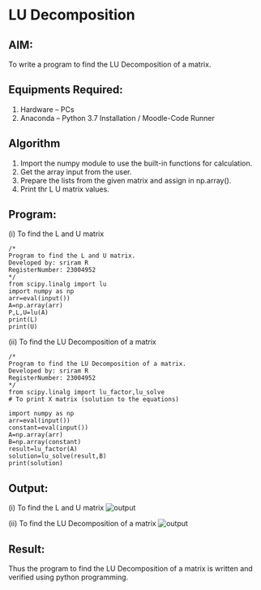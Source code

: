 # LU Decomposition 

## AIM:
To write a program to find the LU Decomposition of a matrix.

## Equipments Required:
1. Hardware – PCs
2. Anaconda – Python 3.7 Installation / Moodle-Code Runner

## Algorithm
1. Import the numpy module to use the built-in functions for calculation.
2. Get the array input from the user.
3. Prepare the lists from the given matrix and assign in np.array().
4. Print thr L U matrix values.
 

## Program:
(i) To find the L and U matrix
```
/*
Program to find the L and U matrix.
Developed by: sriram R
RegisterNumber: 23004952
*/
from scipy.linalg import lu
import numpy as np
arr=eval(input())
A=np.array(arr)
P,L,U=lu(A)
print(L)
print(U)
```
(ii) To find the LU Decomposition of a matrix
```
/*
Program to find the LU Decomposition of a matrix.
Developed by: sriram R
RegisterNumber: 23004952
*/
from scipy.linalg import lu_factor,lu_solve
# To print X matrix (solution to the equations)

import numpy as np
arr=eval(input())
constant=eval(input())
A=np.array(arr)
B=np.array(constant)
result=lu_factor(A)
solution=lu_solve(result,B)
print(solution)
```

## Output:
(i) To find the L and U matrix
![output](https://github.com/Rsriram13/LU-Decomposition/assets/145742823/94655d88-edd7-4134-aa54-6a39e023b236)

(ii) To find the LU Decomposition of a matrix
![output](https://github.com/Rsriram13/LU-Decomposition/assets/145742823/c843b085-e582-4aeb-b951-a9dbd2a7fb9b)

## Result:
Thus the program to find the LU Decomposition of a matrix is written and verified using python programming.

